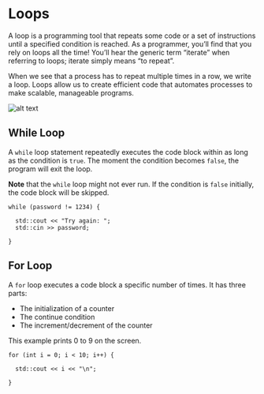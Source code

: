 # Loops

A loop is a programming tool that repeats some code or a set of instructions until a specified condition is reached. As a programmer, you’ll find that you rely on loops all the time! You’ll hear the generic term “iterate” when referring to loops; iterate simply means “to repeat”.

When we see that a process has to repeat multiple times in a row, we write a loop. Loops allow us to create efficient code that automates processes to make scalable, manageable programs.

![alt text](https://i345.photobucket.com/albums/p390/keldavis5/roundabout_zpsflm1yu8e.gif)

## While Loop

A ```while``` loop statement repeatedly executes the code block within as long as the condition is ```true```. The moment the condition becomes ```false```, the program will exit the loop.

**Note** that the ```while``` loop might not ever run. If the condition is ```false``` initially, the code block will be skipped.

```
while (password != 1234) {

  std::cout << "Try again: ";
  std::cin >> password;

}
```

## For Loop

A ```for``` loop executes a code block a specific number of times. It has three parts:
- The initialization of a counter
- The continue condition
- The increment/decrement of the counter

This example prints 0 to 9 on the screen.

```
for (int i = 0; i < 10; i++) {
  
  std::cout << i << "\n";
  
}
```